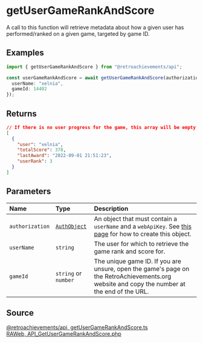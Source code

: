 # getUserGameRankAndScore

A call to this function will retrieve metadata about how a given user has performed/ranked on a given game, targeted by game ID.

## Examples

```ts
import { getUserGameRankAndScore } from "@retroachievements/api";

const userGameRankAndScore = await getUserGameRankAndScore(authorization, {
  userName: "xelnia",
  gameId: 14402
});
```

## Returns

```json
// If there is no user progress for the game, this array will be empty.
[
  {
    "user": "xelnia",
    "totalScore": 378,
    "lastAward": "2022-09-01 21:51:23",
    "userRank": 3
  }
]
```

## Parameters

| Name            | Type                                        | Description                                                                                                                                 |
| :-------------- | :------------------------------------------ | :------------------------------------------------------------------------------------------------------------------------------------------ |
| `authorization` | [`AuthObject`](/v1/data-models/auth-object) | An object that must contain a `userName` and a `webApiKey`. See [this page](/getting-started) for how to create this object.                |
| `userName`      | `string`                                    | The user for which to retrieve the game rank and score for.                                                                                 |
| `gameId`        | `string` or `number`                        | The unique game ID. If you are unsure, open the game's page on the RetroAchievements.org website and copy the number at the end of the URL. |

## Source

[@retroachievements/api, getUserGameRankAndScore.ts](https://github.dev/retroachievements/retroachievements-api-js/blob/main/src/user/getUserGameRankAndScore.ts)  
[RAWeb, API_GetUserGameRankAndScore.php](https://github.dev/RetroAchievements/RAWeb/blob/master/public/API/API_GetUserGameRankAndScore.php)
